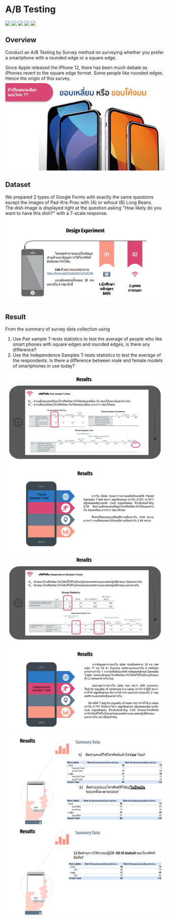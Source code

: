 # A/B Testing
[![](https://img.shields.io/badge/-Survey-blue)](#) [![](https://img.shields.io/badge/-A/B--Testing-blue)](#) [![](https://img.shields.io/badge/-SPSS-green)](#) [![](https://img.shields.io/badge/-Excel-violet)](#) [![](https://img.shields.io/badge/-Presentation-blue)](#)  

## Overview  
Conduct an A/B Testing by Survey method on surveying whether you prefer a smartphone with a rounded edge or a square edge.    
  
Since Apple released the iPhone 12, there has been much debate as iPhones revert to the square edge format. Some people like rounded edges. Hence the origin of this survey.    
![intro](./1_intro.png)

## Dataset   
We prepared 2 types of Google Forms with exactly the same questions except the images of Pad-Kra-Prao with (A) or wihout (B) Long Beans.  
The dish image is displayed right at the question asking "How likely do you want to have this dish?" with a 7-scale response.  
![Design_Experiment](./2_Design_Experiment.png)

## Result  
From the summary of survey data collection using  
1. Use Pair sample T-tests statistics to test the average of people who like smart phones with square edges and rounded edges, is there any difference?  
2. Use the Independence Samples T-tests statistics to test the average of the respondents. Is there a difference between male and female models of smartphones in use today?  

![3_result](./3_result.png)
![4_result](./4_result.png)
![5_result](./5_result.png)
![6_result](./6_result.png)
![7_result](./7_result.png)
![8_result](./8_result.png)

  
